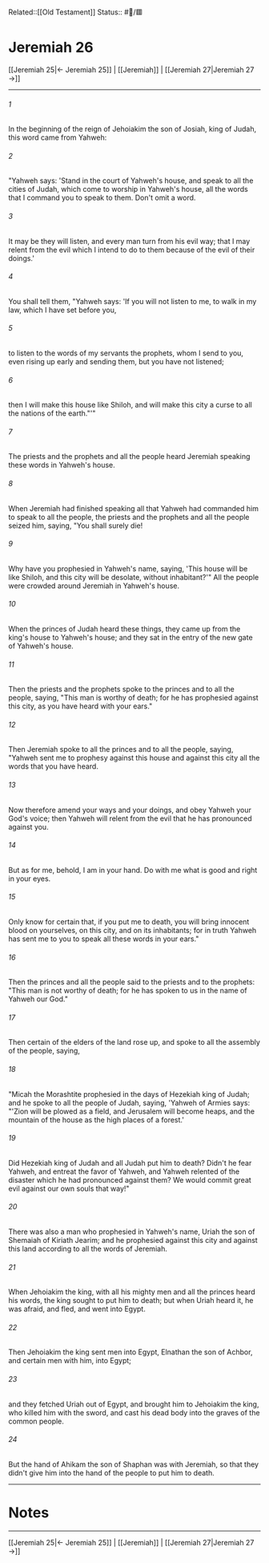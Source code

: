 Related::[[Old Testament]]
Status:: #📖/🟥
# Jeremiah 26

[[Jeremiah 25|← Jeremiah 25]] | [[Jeremiah]] | [[Jeremiah 27|Jeremiah 27 →]]
***



###### 1 
In the beginning of the reign of Jehoiakim the son of Josiah, king of Judah, this word came from Yahweh: 

###### 2 
"Yahweh says: 'Stand in the court of Yahweh's house, and speak to all the cities of Judah, which come to worship in Yahweh's house, all the words that I command you to speak to them. Don't omit a word. 

###### 3 
It may be they will listen, and every man turn from his evil way; that I may relent from the evil which I intend to do to them because of the evil of their doings.' 

###### 4 
You shall tell them, "Yahweh says: 'If you will not listen to me, to walk in my law, which I have set before you, 

###### 5 
to listen to the words of my servants the prophets, whom I send to you, even rising up early and sending them, but you have not listened; 

###### 6 
then I will make this house like Shiloh, and will make this city a curse to all the nations of the earth."'" 

###### 7 
The priests and the prophets and all the people heard Jeremiah speaking these words in Yahweh's house. 

###### 8 
When Jeremiah had finished speaking all that Yahweh had commanded him to speak to all the people, the priests and the prophets and all the people seized him, saying, "You shall surely die! 

###### 9 
Why have you prophesied in Yahweh's name, saying, 'This house will be like Shiloh, and this city will be desolate, without inhabitant?'" All the people were crowded around Jeremiah in Yahweh's house. 

###### 10 
When the princes of Judah heard these things, they came up from the king's house to Yahweh's house; and they sat in the entry of the new gate of Yahweh's house. 

###### 11 
Then the priests and the prophets spoke to the princes and to all the people, saying, "This man is worthy of death; for he has prophesied against this city, as you have heard with your ears." 

###### 12 
Then Jeremiah spoke to all the princes and to all the people, saying, "Yahweh sent me to prophesy against this house and against this city all the words that you have heard. 

###### 13 
Now therefore amend your ways and your doings, and obey Yahweh your God's voice; then Yahweh will relent from the evil that he has pronounced against you. 

###### 14 
But as for me, behold, I am in your hand. Do with me what is good and right in your eyes. 

###### 15 
Only know for certain that, if you put me to death, you will bring innocent blood on yourselves, on this city, and on its inhabitants; for in truth Yahweh has sent me to you to speak all these words in your ears." 

###### 16 
Then the princes and all the people said to the priests and to the prophets: "This man is not worthy of death; for he has spoken to us in the name of Yahweh our God." 

###### 17 
Then certain of the elders of the land rose up, and spoke to all the assembly of the people, saying, 

###### 18 
"Micah the Morashtite prophesied in the days of Hezekiah king of Judah; and he spoke to all the people of Judah, saying, 'Yahweh of Armies says: "'Zion will be plowed as a field, and Jerusalem will become heaps, and the mountain of the house as the high places of a forest.' 

###### 19 
Did Hezekiah king of Judah and all Judah put him to death? Didn't he fear Yahweh, and entreat the favor of Yahweh, and Yahweh relented of the disaster which he had pronounced against them? We would commit great evil against our own souls that way!" 

###### 20 
There was also a man who prophesied in Yahweh's name, Uriah the son of Shemaiah of Kiriath Jearim; and he prophesied against this city and against this land according to all the words of Jeremiah. 

###### 21 
When Jehoiakim the king, with all his mighty men and all the princes heard his words, the king sought to put him to death; but when Uriah heard it, he was afraid, and fled, and went into Egypt. 

###### 22 
Then Jehoiakim the king sent men into Egypt, Elnathan the son of Achbor, and certain men with him, into Egypt; 

###### 23 
and they fetched Uriah out of Egypt, and brought him to Jehoiakim the king, who killed him with the sword, and cast his dead body into the graves of the common people. 

###### 24 
But the hand of Ahikam the son of Shaphan was with Jeremiah, so that they didn't give him into the hand of the people to put him to death.

---
# Notes


***
[[Jeremiah 25|← Jeremiah 25]] | [[Jeremiah]] | [[Jeremiah 27|Jeremiah 27 →]]
